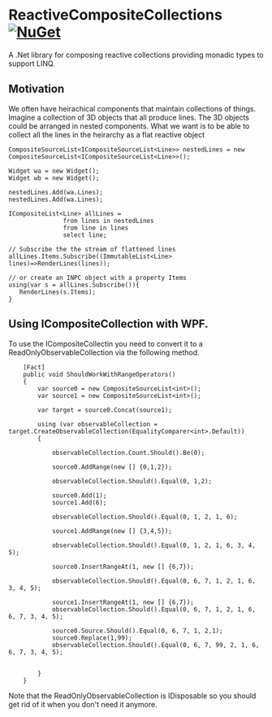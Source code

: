 # ReactiveCompositeCollections [![NuGet](https://img.shields.io/nuget/v/ReactiveCompositeCollections.svg?maxAge=2592000)](https://www.nuget.org/packages/ReactiveCompositeCollections/)
A .Net library for composing reactive collections providing monadic types to support LINQ.

## Motivation 
We often have heirachical components that maintain collections of things. Imagine a collection of 3D objects that
all produce lines. The 3D objects could be arranged in nested components. What we want is to be able to collect all
the lines in the heirarchy as a flat reactive object

    CompositeSourceList<ICompositeSourceList<Line>> nestedLines = new CompositeSourceList<ICompositeSourceList<Line>>();
    
    Widget wa = new Widget();
    Widget wb = new Widget();
    
    nestedLines.Add(wa.Lines);
    nestedLines.Add(wa.Lines);
    
    ICompositeList<Line> allLines = 
                   from lines in nestedLines
                   from line in lines
                   select line;
                   
    // Subscribe the the stream of flattened lines               
    allLines.Items.Subscribe((ImmutableList<Line> lines)=>RenderLines(lines));
    
    // or create an INPC object with a property Items
    using(var s = allLines.Subscribe()){
       RenderLines(s.Items);
    }

## Using ICompositeCollection with WPF.

To use the ICompositeCollectin you need to convert it to a ReadOnlyObservableCollection via the following method.

        [Fact]
        public void ShouldWorkWithRangeOperators()
        {
            var source0 = new CompositeSourceList<int>();
            var source1 = new CompositeSourceList<int>();

            var target = source0.Concat(source1);

            using (var observableCollection = target.CreateObservableCollection(EqualityComparer<int>.Default))
            {

                observableCollection.Count.Should().Be(0);

                source0.AddRange(new [] {0,1,2});

                observableCollection.Should().Equal(0, 1,2);

                source0.Add(1);
                source1.Add(6);

                observableCollection.Should().Equal(0, 1, 2, 1, 6);

                source1.AddRange(new [] {3,4,5});

                observableCollection.Should().Equal(0, 1, 2, 1, 6, 3, 4, 5);

                source0.InsertRangeAt(1, new [] {6,7});

                observableCollection.Should().Equal(0, 6, 7, 1, 2, 1, 6, 3, 4, 5);

                source1.InsertRangeAt(1, new [] {6,7});
                observableCollection.Should().Equal(0, 6, 7, 1, 2, 1, 6, 6, 7, 3, 4, 5);

                source0.Source.Should().Equal(0, 6, 7, 1, 2,1);
                source0.Replace(1,99);
                observableCollection.Should().Equal(0, 6, 7, 99, 2, 1, 6, 6, 7, 3, 4, 5);


            }
        }

Note that the ReadOnlyObservableCollection is IDisposable so you should get rid of it when you don't need
it anymore.



